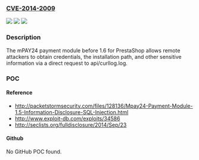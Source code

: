 ### [CVE-2014-2009](https://cve.mitre.org/cgi-bin/cvename.cgi?name=CVE-2014-2009)
![](https://img.shields.io/static/v1?label=Product&message=n%2Fa&color=blue)
![](https://img.shields.io/static/v1?label=Version&message=n%2Fa&color=blue)
![](https://img.shields.io/static/v1?label=Vulnerability&message=n%2Fa&color=brighgreen)

### Description

The mPAY24 payment module before 1.6 for PrestaShop allows remote attackers to obtain credentials, the installation path, and other sensitive information via a direct request to api/curllog.log.

### POC

#### Reference
- http://packetstormsecurity.com/files/128136/Mpay24-Payment-Module-1.5-Information-Disclosure-SQL-Injection.html
- http://www.exploit-db.com/exploits/34586
- http://seclists.org/fulldisclosure/2014/Sep/23

#### Github
No GitHub POC found.

